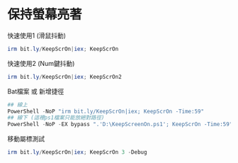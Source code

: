 保持螢幕亮著
===

快速使用1 (滑鼠抖動)
```ps1
irm bit.ly/KeepScrOn|iex; KeepScrOn
```

快速使用2 (Num鍵抖動)
```ps1
irm bit.ly/KeepScrOn|iex; KeepScrOn2
```




Bat檔案 或 新增捷徑
```ps1
## 線上
PowerShell -NoP "irm bit.ly/KeepScrOn|iex; KeepScrOn -Time:59"
## 線下 (這裡ps1檔案只能放絕對路徑)
PowerShell -NoP -EX bypass ".'D:\KeepScreenOn.ps1'; KeepScrOn -Time:59"
```

移動屬標測試
```ps1
irm bit.ly/KeepScrOn|iex; KeepScrOn 3 -Debug
```

